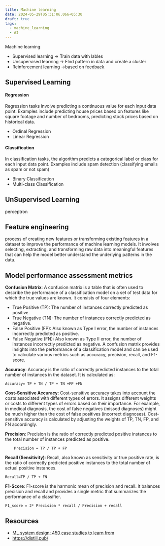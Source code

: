 ```yaml
---
title: Machine learning
date: 2024-05-29T05:31:06.066+05:30
draft: true
tags:
  - machine_learning
  - AI
---
```




Machine learning
- Supervised learning  -> Train data with lables
- Unsupervised learning -> FInd pattern in data and create a cluster
- Reinforcement learning ->based on feedback 

## Supervised Learning

#### **Regression**
Regression tasks involve predicting a continuous value for each input data point. Examples include predicting house prices based on features like square footage and number of bedrooms, predicting stock prices based on historical data.
- Ordinal Regression
- Linear Regression

#### **Classification**
In classification tasks, the algorithm predicts a categorical label or class for each input data point. Examples include spam detection (classifying emails as spam or not spam)
- Binary Classification
- Multi-class Classification

## UnSupervised Learning

perceptron








## Feature engineering
process of creating new features or transforming existing features in a dataset to improve the performance of machine learning models. It involves selecting, extracting, and transforming raw data into meaningful features that can help the model better understand the underlying patterns in the data.


## Model performance assessment metrics

**Confusion Matrix**: A confusion matrix is a table that is often used to describe the performance of a classification model on a set of test data for which the true values are known. It consists of four elements:

- True Positive (TP): The number of instances correctly predicted as positive.
- True Negative (TN): The number of instances correctly predicted as negative.
- False Positive (FP): Also known as Type I error, the number of instances incorrectly predicted as positive.
- False Negative (FN): Also known as Type II error, the number of instances incorrectly predicted as negative. A confusion matrix provides insights into the performance of a classification model and can be used to calculate various metrics such as accuracy, precision, recall, and F1-score.

**Accuracy**: Accuracy is the ratio of correctly predicted instances to the total number of instances in the dataset. It is calculated as: 
```
Accuracy= TP + TN / TP + TN +FP +FN​
```


**Cost-Sensitive Accuracy**: Cost-sensitive accuracy takes into account the costs associated with different types of errors. It assigns different weights or costs to different types of errors based on their importance. For example, in medical diagnosis, the cost of false negatives (missed diagnoses) might be much higher than the cost of false positives (incorrect diagnoses). Cost-sensitive accuracy is calculated by adjusting the weights of TP, TN, FP, and FN accordingly.


**Precision**: Precision is the ratio of correctly predicted positive instances to the total number of instances predicted as positive.
```
	Precision = TP / TP + FP
```

**Recall (Sensitivity)**: Recall, also known as sensitivity or true positive rate, is the ratio of correctly predicted positive instances to the total number of actual positive instances.

```
Recall=TP / TP + FN
```

**F1-Score**: F1-score is the harmonic mean of precision and recall. It balances precision and recall and provides a single metric that summarizes the performance of a classifier.

```
F1_score = 2* Precision * recall / Precision + recall 
```











## Resources
- [ML system design: 450 case studies to learn from](https://www.evidentlyai.com/ml-system-design)
- https://distill.pub/